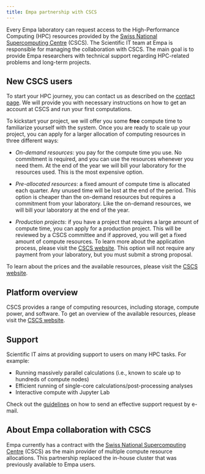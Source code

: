 ```yaml
---
title: Empa partnership with CSCS
---
```


Every Empa laboratory can request access to the High-Performance Computing (HPC) resources provided by the [Swiss National Supercomputing Centre](https://cscs.ch) (CSCS).
The Scientific IT team at Empa is responsible for managing the collaboration with CSCS.
The main goal is to provide Empa researchers with technical support regarding HPC-related problems and long-term projects.

## New CSCS users

To start your HPC journey, you can contact us as described on the [contact page](/support).
We will provide you with necessary instructions on how to get an account at CSCS and run your first computations.

To kickstart your project, we will offer you some **free** compute time to familiarize yourself with the system.
Once you are ready to scale up your project, you can apply for a larger allocation of computing resources in three different ways:

- _On-demand resources_: you pay for the compute time you use.
  No commitment is required, and you can use the resources whenever you need them.
  At the end of the year we will bill your laboratory for the resources used.
  This is the most expensive option.

- _Pre-allocated resources_: a fixed amount of compute time is allocated each quarter.
  Any unused time will be lost at the end of the period.
  This option is cheaper than the on-demand resources but requires a commitment from your laboratory.
  Like the on-demand resources, we will bill your laboratory at the end of the year.

- _Production projects_: if you have a project that requires a large amount of compute time, you can apply for a production project.
  This will be reviewed by a CSCS committee and if approved, you will get a fixed amount of compute resources.
  To learn more about the application process, please visit the [CSCS website](https://www.cscs.ch/user-lab/allocation-schemes/production-projects).
  This option will not require any payment from your laboratory, but you must submit a strong proposal.

To learn about the prices and the available resources, please visit the [CSCS website](https://2go.cscs.ch/offering/swiss_academia/institutional_customers/).

## Platform overview

CSCS provides a range of computing resources, including storage, compute power, and software.
To get an overview of the available resources, please visit the [CSCS website](https://2go.cscs.ch/services/platform_overview/).

## Support

Scientific IT aims at providing support to users on many HPC tasks.
For example:

- Running massively parallel calculations (i.e., known to scale up to hundreds of compute nodes)
- Efficient running of single-core calculations/post-processing analyses
- Interactive compute with Jupyter Lab

Check out the [guidelines](../support/guidelines.md) on how to send an effective support request by e-mail.

## About Empa collaboration with CSCS

Empa currently has a contract with the [Swiss National Supercomputing Centre](https://cscs.ch) (CSCS) as the main provider of multiple compute resource allocations.
This partnership replaced the in-house cluster that was previously available to Empa users.
